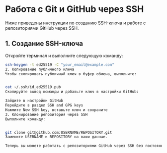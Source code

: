 # Работа с Git и GitHub через SSH

Ниже приведены инструкции по созданию SSH-ключа и работе с репозиториями GitHub через SSH.

## 1. Создание SSH-ключа

Откройте терминал и выполните следующую команду:

```bash
ssh-keygen -t ed25519 -C "your_email@example.com"
2. Копирование публичного ключа
Чтобы скопировать публичный ключ в буфер обмена, выполните:


cat ~/.ssh/id_ed25519.pub
Скопируйте вывод команды и добавьте ключ в настройки GitHub:

Зайдите в настройки GitHub
Перейдите в раздел SSH and GPG keys
Нажмите New SSH key, вставьте ключ и сохраните
3. Клонирование репозитория через SSH
Выполните команду:


git clone git@github.com:USERNAME/REPOSITORY.git
Замените USERNAME и REPOSITORY на ваши данные.

Теперь вы можете работать с репозиториями GitHub через SSH без постоянного ввода логина и пароля.